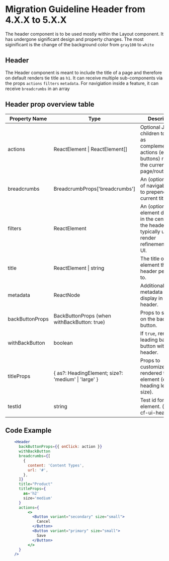 # Migration Guideline Header from 4.X.X to 5.X.X

The header component is to be used mostly within the Layout component. It has undergone significant design and property changes. The most siginificant is the change of the background color from `gray100` to `white`

## Header

The Header component is meant to include the title of a page and therefore on default renders tie title as `h1`. It can receive multiple sub-components via the props `actions` `filters` `metadata`. For navigiation inside a feature, it can receive `breadcrumbs` in an array

## Header prop overview table

| Property Name   | Type                                                | Description                                                                                                 | Status    |
| --------------- | --------------------------------------------------- | ----------------------------------------------------------------------------------------------------------- | --------- |
| actions         | ReactElement \| ReactElement[]                      | Optional JSX children to display as complementary actions (e.g. buttons) related to the current page/route. | Unchanged |
| breadcrumbs     | BreadcrumbProps['breadcrumbs']                      | An (optional) list of navigable links to prepend to the current title.                                      | Unchanged |
| filters         | ReactElement                                        | An (optional) element displayed in the center of the header, typically used to render refinement/search UI. | Unchanged |
| title           | ReactElement \| string                              | The title of the element this header pertains to.                                                           | Unchanged |
| metadata        | ReactNode                                           | Additional metadata to display in the header.                                                               | Unchanged |
| backButtonProps | BackButtonProps (when withBackButton: true)         | Props to spread on the back button.                                                                         | Unchanged |
| withBackButton  | boolean                                             | If `true`, renders a leading back button within the header.                                                 | Unchanged |
| titleProps      | { as?: HeadingElement; size?: 'medium' \| 'large' } | Props to customize the rendered title element (e.g. heading level, size).                                   | **New**   |
| testId          | string                                              | Test id for the root element. (default: cf-ui-header)                                                       | **New**   |

## Code Example

```jsx
    <Header
      backButtonProps={{ onClick: action }}
      withBackButton
      breadcrumbs={[
        {
          content: 'Content Types',
          url: '#',
        },
      ]}
      title="Product"
      titleProps={
        as='h2'
        size='medium'
      }
      actions={
          <>
            <Button variant="secondary" size="small">
              Cancel
            </Button>
            <Button variant="primary" size="small">
              Save
            </Button>
          </>
      }
    />
```
